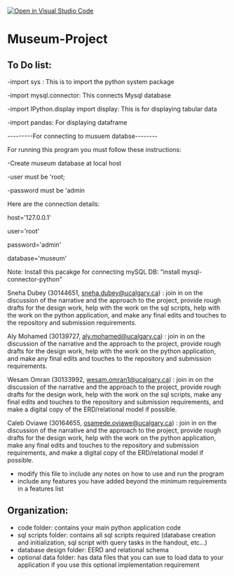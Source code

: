 [![Open in Visual Studio Code](https://classroom.github.com/assets/open-in-vscode-c66648af7eb3fe8bc4f294546bfd86ef473780cde1dea487d3c4ff354943c9ae.svg)](https://classroom.github.com/online_ide?assignment_repo_id=9517378&assignment_repo_type=AssignmentRepo)
# Museum-Project
## To Do list:

-import sys : This is to import the python system package     

-import mysql.connector: This connects Mysql database 

-import IPython.display import display:  This is for displaying tabular data 

-import pandas: For displaying dataframe 

 ---------For connecting to musuem databse--------
 
For running this program you must follow these instructions:

-Create museum database at local host

-user must be 'root;

-password must be 'admin

Here are the connection details:

 host='127.0.0.1'
 
 user='root'
 
 password='admin'
 
 database='museum'
 
 
 Note: Install this pacakge for connecting mySQL DB: "install mysql-connector-python"



Sneha Dubey (30144651, sneha.dubey@ucalgary.ca) : 
join in on the discussion of the narrative and the approach to the project, provide rough drafts for the design work, help with the work on the sql scripts, help with the work on the python application, and make any final edits and touches to the repository and submission requirements. 

Aly Mohamed (30139727, aly.mohamed@ucalgary.ca) : 
join in on the discussion of the narrative and the approach to the project, provide rough drafts for the design work, help with the work on the python application, and make any final edits and touches to the repository and submission requirements.

Wesam Omran (30133992, wesam.omran1@ucalgary.ca) : 
join in on the discussion of the narrative and the approach to the project, provide rough drafts for the design work, help with the work on the sql scripts, make any final edits and touches to the repository and submission requirements, and make a digital copy of the ERD/relational model if possible. 

Caleb Oviawe (30164655, osamede.oviawe@ucalgary.ca) : 
join in on the discussion of the narrative and the approach to the project, provide rough drafts for the design work, help with the work on the python application, make any final edits and touches to the repository and submission requirements, and make a digital copy of the ERD/relational model if possible.

- modify this file to include any notes on how to use and run the program
- include any features you have added beyond the minimum requirements in a features list

## Organization:
- code folder: contains your main python application code
- sql scripts folder: contains all sql scripts required (database creation and initialization, sql script with query tasks in the handout, etc...)
- database design folder: EERD and relational schema
- optional data folder: has data files that you can sue to load data to your application if you use this optional implementation requirement
